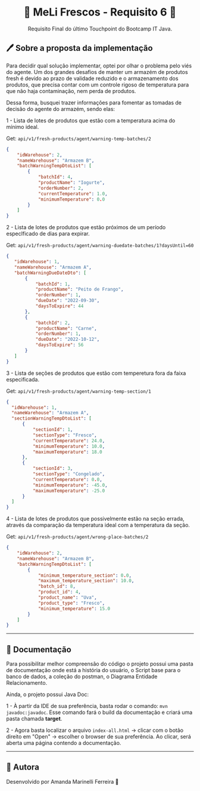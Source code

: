 <h1 align="center"> 🍃 MeLi Frescos - Requisito 6 🍃 </h1>
<p align="center"> Requisito Final do último Touchpoint do Bootcamp IT Java.</p>



## 🖊 Sobre a proposta da implementação


<p> 
 Para decidir qual solução implementar, optei por olhar o problema pelo viés do agente. Um dos grandes desafios de manter
um armazém de produtos fresh é devido ao prazo de validade reduzido e o armazenamento dos produtos, que precisa contar com um controle rigoso de temperatura para que não haja contaminação, nem perda de produtos. 

Dessa forma, busquei trazer informações para fomentar as tomadas de decisão do agente do armazém, sendo elas:

1 - Lista de lotes de produtos que estão com a temperatura acima do mínimo ideal.

Get: `api/v1/fresh-products/agent/warning-temp-batches/2`

```json
{
    "idWarehouse": 2,
    "nameWarehouse": "Armazem B",
    "batchWarningTempDtoList": [
        {
            "batchId": 4,
            "productName": "Iogurte",
            "orderNumber": 2,
            "currentTemperature": 1.0,
            "minimumTemperature": 0.0
        }
    ]
}
```
 

2 - Lista de lotes de produtos que estão próximos de um período especIficado de dias para expirar.
 
 Get: `api/v1/fresh-products/agent/warning-duedate-batches/1?daysUntil=60`
 
 ```json
 {
    "idWarehouse": 1,
    "nameWarehouse": "Armazem A",
    "batchWarningDueDateDto": [
        {
            "batchId": 1,
            "productName": "Peito de Frango",
            "orderNumber": 1,
            "dueDate": "2022-09-30",
            "daysToExpire": 44
        },
        {
            "batchId": 2,
            "productName": "Carne",
            "orderNumber": 1,
            "dueDate": "2022-10-12",
            "daysToExpire": 56
        }
    ]
}
```
3 - Lista de seções de produtos que estão com temperetura fora da faixa especificada.

Get: `api/v1/fresh-products/agent/warning-temp-section/1`
 
  ```json
{
    "idWarehouse": 1,
    "nameWarehouse": "Armazem A",
    "sectionWarningTempDtoList": [
        {
            "sectionId": 1,
            "sectionType": "Fresco",
            "currentTemperature": 24.0,
            "minimumTemperature": 10.0,
            "maximumTemperature": 18.0
        },
        {
            "sectionId": 3,
            "sectionType": "Congelado",
            "currentTemperature": 0.0,
            "minimumTemperature": -45.0,
            "maximumTemperature": -25.0
        }
    ]
}
```

4 - Lista de lotes de produtos que possivelmente estão na seção errada, através da comparação da temperatura ideal com a temperatura da seção.

Get: `api/v1/fresh-products/agent/wrong-place-batches/2`
 
```json
{
    "idWarehouse": 2,
    "nameWarehouse": "Armazem B",
    "batchWarningTempDtoList": [
        {
            "minimum_temperature_section": 0.0,
            "maximum_temperature_section": 10.0,
            "batch_id": 8,
            "product_id": 4,
            "product_name": "Uva",
            "product_type": "Fresco",
            "minimum_temperature": 15.0
        }
    ]
}
```
 
</p>


___
## 📄 Documentação

Para possibilitar melhor compreensão do código o projeto possui uma pasta de documentação
onde está a história do usuário, o Script base para o banco de dados, a coleção do postman, o Diagrama Entidade Relacionamento.

Ainda, o projeto possui Java Doc:

1 - À partir da IDE de sua preferência, basta rodar o comando: `mvn javadoc:javadoc`. Esse comando fará o build da documentação e criará uma pasta chamada **target**.

2 - Agora basta localizar o arquivo `index-all.html` -> clicar com o botão direito em "Open" -> escolher o browser de sua preferência. Ao clicar, será aberta uma página contendo a documentação.

___


## 📝 Autora ##

Desenvolvido por Amanda Marinelli Ferreira 💛


